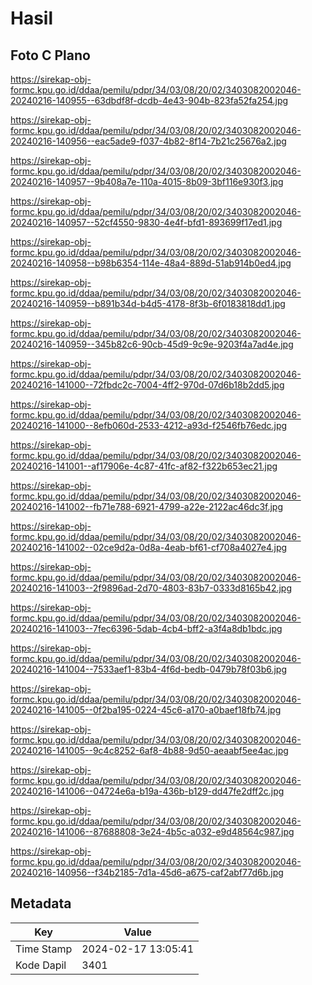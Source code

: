 # Hasil

## Foto C Plano

https://sirekap-obj-formc.kpu.go.id/ddaa/pemilu/pdpr/34/03/08/20/02/3403082002046-20240216-140955--63dbdf8f-dcdb-4e43-904b-823fa52fa254.jpg

https://sirekap-obj-formc.kpu.go.id/ddaa/pemilu/pdpr/34/03/08/20/02/3403082002046-20240216-140956--eac5ade9-f037-4b82-8f14-7b21c25676a2.jpg

https://sirekap-obj-formc.kpu.go.id/ddaa/pemilu/pdpr/34/03/08/20/02/3403082002046-20240216-140957--9b408a7e-110a-4015-8b09-3bf116e930f3.jpg

https://sirekap-obj-formc.kpu.go.id/ddaa/pemilu/pdpr/34/03/08/20/02/3403082002046-20240216-140957--52cf4550-9830-4e4f-bfd1-893699f17ed1.jpg

https://sirekap-obj-formc.kpu.go.id/ddaa/pemilu/pdpr/34/03/08/20/02/3403082002046-20240216-140958--b98b6354-114e-48a4-889d-51ab914b0ed4.jpg

https://sirekap-obj-formc.kpu.go.id/ddaa/pemilu/pdpr/34/03/08/20/02/3403082002046-20240216-140959--b891b34d-b4d5-4178-8f3b-6f0183818dd1.jpg

https://sirekap-obj-formc.kpu.go.id/ddaa/pemilu/pdpr/34/03/08/20/02/3403082002046-20240216-140959--345b82c6-90cb-45d9-9c9e-9203f4a7ad4e.jpg

https://sirekap-obj-formc.kpu.go.id/ddaa/pemilu/pdpr/34/03/08/20/02/3403082002046-20240216-141000--72fbdc2c-7004-4ff2-970d-07d6b18b2dd5.jpg

https://sirekap-obj-formc.kpu.go.id/ddaa/pemilu/pdpr/34/03/08/20/02/3403082002046-20240216-141000--8efb060d-2533-4212-a93d-f2546fb76edc.jpg

https://sirekap-obj-formc.kpu.go.id/ddaa/pemilu/pdpr/34/03/08/20/02/3403082002046-20240216-141001--af17906e-4c87-41fc-af82-f322b653ec21.jpg

https://sirekap-obj-formc.kpu.go.id/ddaa/pemilu/pdpr/34/03/08/20/02/3403082002046-20240216-141002--fb71e788-6921-4799-a22e-2122ac46dc3f.jpg

https://sirekap-obj-formc.kpu.go.id/ddaa/pemilu/pdpr/34/03/08/20/02/3403082002046-20240216-141002--02ce9d2a-0d8a-4eab-bf61-cf708a4027e4.jpg

https://sirekap-obj-formc.kpu.go.id/ddaa/pemilu/pdpr/34/03/08/20/02/3403082002046-20240216-141003--2f9896ad-2d70-4803-83b7-0333d8165b42.jpg

https://sirekap-obj-formc.kpu.go.id/ddaa/pemilu/pdpr/34/03/08/20/02/3403082002046-20240216-141003--7fec6396-5dab-4cb4-bff2-a3f4a8db1bdc.jpg

https://sirekap-obj-formc.kpu.go.id/ddaa/pemilu/pdpr/34/03/08/20/02/3403082002046-20240216-141004--7533aef1-83b4-4f6d-bedb-0479b78f03b6.jpg

https://sirekap-obj-formc.kpu.go.id/ddaa/pemilu/pdpr/34/03/08/20/02/3403082002046-20240216-141005--0f2ba195-0224-45c6-a170-a0baef18fb74.jpg

https://sirekap-obj-formc.kpu.go.id/ddaa/pemilu/pdpr/34/03/08/20/02/3403082002046-20240216-141005--9c4c8252-6af8-4b88-9d50-aeaabf5ee4ac.jpg

https://sirekap-obj-formc.kpu.go.id/ddaa/pemilu/pdpr/34/03/08/20/02/3403082002046-20240216-141006--04724e6a-b19a-436b-b129-dd47fe2dff2c.jpg

https://sirekap-obj-formc.kpu.go.id/ddaa/pemilu/pdpr/34/03/08/20/02/3403082002046-20240216-141006--87688808-3e24-4b5c-a032-e9d48564c987.jpg

https://sirekap-obj-formc.kpu.go.id/ddaa/pemilu/pdpr/34/03/08/20/02/3403082002046-20240216-140956--f34b2185-7d1a-45d6-a675-caf2abf77d6b.jpg


## Metadata

| Key        | Value               |
| ---------- | ------------------- |
| Time Stamp | 2024-02-17 13:05:41 |
| Kode Dapil | 3401                |



